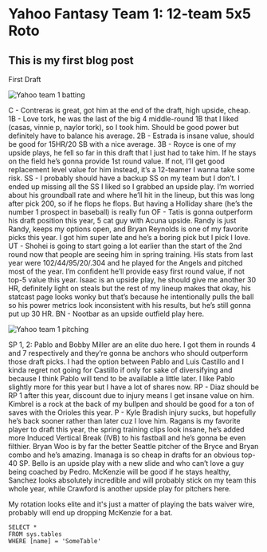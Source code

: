 # Yahoo Fantasy Team 1: 12-team 5x5 Roto
## This is my first blog post


First Draft


![Yahoo team 1 batting](https://github.com/JamesAas/JamesAas.io/assets/158230844/038b3ae1-2188-4f40-a846-edec97c10584)

C - Contreras is great, got him at the end of the draft, high upside, cheap.
1B - Love tork, he was the last of the big 4 middle-round 1B that I liked (casas, vinnie p, naylor tork), so I took him. Should be good power but definitely have to balance his average. 
2B - Estrada is insane value, should be good for 15HR/20 SB with a nice average. 
3B - Royce is one of my upside plays, he fell so far in this draft that I just had to take him. If he stays on the field he’s gonna provide 1st round value. If not, I’ll get good replacement level value for him instead, it’s a 12-teamer I wanna take some risk.
SS - I probably should have a backup SS on my team but I don’t. I ended up missing all the SS I liked so I grabbed an upside play. I’m worried about his groundball rate and where he’ll hit in the lineup, but this was long after pick 200, so if he flops he flops. But having a Holliday share (he’s the number 1 prospect in baseball) is really fun
OF - Tatis is gonna outperform his draft position this year, 5 cat guy with Acuna upside. 
Randy is just Randy, keeps my options open, and 
Bryan Reynolds is one of my favorite picks this year. I got him super late and he’s a boring pick but I pick I love.
UT - Shohei is going to start going a lot earlier than the start of the 2nd round now that people are seeing him in spring training. His stats from last year were 102/44/95/20/.304 and he played for the Angels and pitched most of the year. I’m confident he’ll provide easy first round value, if not top-5 value this year.
Isaac is an upside play, he should give me another 30 HR, definitely light on steals but the rest of my lineup makes that okay, his statcast page looks wonky but that’s because he intentionally pulls the ball so his power metrics look inconsistent with his results, but he’s still gonna put up 30 HR.
BN - Nootbar as an upside outfield play here. 



![Yahoo team 1 pitching](https://github.com/JamesAas/JamesAas.io/assets/158230844/53dc2da2-8a3d-4d36-819e-327c759187a2)

SP 1, 2:  Pablo and Bobby Miller are an elite duo here. I got them in rounds 4 and 7 respectively and they’re gonna be anchors who should outperform those draft picks. I had the option between Pablo and Luis Castillo and I kinda regret not going for Castillo if only for sake of diversifying and because I think Pablo will tend to be available a little later. I like Pablo slightly more for this year but I have a lot of shares now. 
RP - Diaz should be RP 1 after this year, discount due to injury means I get insane value on him.
Kimbrel is a rock at the back of my bullpen and should be good for a ton of saves with the Orioles this year.
P  - Kyle Bradish injury sucks, but hopefully he’s back sooner rather than later cuz I love him. 
Ragans is my favorite player to draft this year, the spring training clips look insane, he’s added more Induced Vertical Break (IVB) to his fastball and he’s gonna be even filthier. Bryan Woo is by far the better Seattle pitcher of the Bryce and Bryan combo and he’s amazing. 
Imanaga is so cheap in drafts for an obvious top-40 SP. 
Bello is an upside play with a new slide and who can’t love a guy being coached by Pedro. 
McKenzie will be good if he stays healthy, 
Sanchez looks absolutely incredible and will probably stick on my team this whole year, while Crawford is another upside play for pitchers here. 

My rotation looks elite and it's just a matter of playing the bats waiver wire, probably will end up dropping McKenzie for a bat.


 ```tsql
 SELECT *
 FROM sys.tables
 WHERE [name] = 'SomeTable'
 ```

